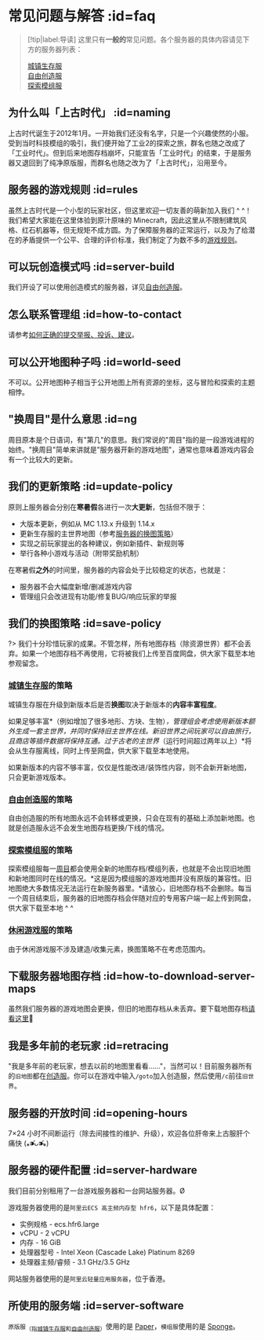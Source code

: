 # 常见问题与解答 :id=faq

> [!tip|label:导读]
> 这里只有**一般的**常见问题。各个服务器的具体内容请见下方的服务器列表：
>
> [城镇生存服](/sur)  
> [自由创造服](/cre)  
> [探索模组服](/mod)

## 为什么叫「上古时代」 :id=naming

上古时代诞生于2012年1月。一开始我们还没有名字，只是一个兴趣使然的小服。受到当时科技模组的吸引，我们便开始了工业2的探索之旅，群名也随之改成了「工业时代」。但到后来地图存档崩坏，只能宣告「工业时代」的结束，于是服务器又退回到了纯净原版服，而群名也随之改为了「上古时代」，沿用至今。

## 服务器的游戏规则 :id=rules

虽然上古时代是一个小型的玩家社区，但这里欢迎一切友善的萌新加入我们 ^ ^！我们希望大家能在这里体验到原汁原味的 Minecraft，因此这里从不限制建筑风格、红石机器等，但无规矩不成方圆。为了保障服务器的正常运行，以及为了给潜在的矛盾提供一个公平、合理的评价标准，我们制定了为数不多的[游戏规则](welcome/rules.md)。

## 可以玩创造模式吗 :id=server-build

我们开设了可以使用创造模式的服务器，详见[自由创造服](/mc-servers/creative.md)。

## 怎么联系管理组 :id=how-to-contact

请参考[如何正确的提交举报、投诉、建议](https://bbs.mimaru.me/d/70)。

## 可以公开地图种子吗 :id=world-seed

不可以。公开地图种子相当于公开地图上所有资源的坐标，这与冒险和探索的主题相悖。

## "换周目"是什么意思 :id=ng

周目原本是个日语词，有"第几"的意思。我们常说的"周目"指的是一段游戏进程的始终。"换周目"简单来讲就是"服务器开新的游戏地图"，通常也意味着游戏内容会有一个比较大的更新。

## 我们的更新策略 :id=update-policy

原则上服务器会分别在**寒暑假**各进行一次**大更新**，包括但不限于：

- 大版本更新，例如从 MC 1.13.x 升级到 1.14.x
- 更新生存服的主世界地图（参考[服务器的换图策略](#save-policy)）
- 实现之前玩家提出的各种建议，例如新插件、新规则等
- 举行各种小游戏与活动（附带奖励机制）

在寒暑假**之外**的时间里，服务器的内容会处于比较稳定的状态，也就是：

- 服务器不会大幅度新增/删减游戏内容
- 管理组只会改进现有功能/修复BUG/响应玩家的举报

## 我们的换图策略 :id=save-policy

?> 我们十分珍惜玩家的成果。不管怎样，所有地图存档（除资源世界）都不会丢弃。如果一个地图存档不再使用，它将被我们上传至百度网盘，供大家下载至本地参观留念。

### [城镇生存服](/sur)的策略

城镇生存服在升级到新版本后是否**换图**取决于新版本的**内容丰富程度**。

如果足够丰富*（例如增加了很多地形、方块、生物）*，管理组会考虑使用新版本额外生成一套主世界，并同时保持旧主世界在线。新旧世界之间玩家可以自由旅行，且商店等插件数据将保持互通。过于古老的主世界*（运行时间超过两年以上）*将会从生存服离线，同时上传至网盘，供大家下载至本地使用。

如果新版本的内容不够丰富，仅仅是性能改进/装饰性内容，则不会新开新地图，只会更新游戏版本。

### [自由创造服](/cre)的策略

自由创造服的所有地图永远不会转移或更换，只会在现有的基础上添加新地图。也就是创造服永远不会发生地图存档更换/下线的情况。

### [探索模组服](/mod)的策略

探索模组服每一[周目](#ng)都会使用全新的地图存档/模组列表，也就是不会出现旧地图和新地图同时在线的情况。*这是因为模组服的游戏地图并没有原版的兼容性。旧地图绝大多数情况无法运行在新服务器里。*请放心，旧地图存档不会删除。每当一个周目结束后，服务器的旧地图存档会伴随对应的专用客户端一起上传到网盘，供大家下载至本地 ^ ^

### [休闲游戏服](/games)的策略

由于休闲游戏服不涉及建造/收集元素，换图策略不在考虑范围内。

## 下载服务器地图存档 :id=how-to-download-server-maps

虽然我们服务器的游戏地图会更换，但旧的地图存档从未丢弃。要下载地图存档[请看这里](/downloads.md)🥳

## 我是多年前的老玩家 :id=retracing

"我是多年前的老玩家，想去以前的地图里看看……"，当然可以！目前服务器所有的`旧地图`都在[创造服](/mc-servers/creative.md)。你可以在游戏中输入`/goto`加入创造服，然后使用`/c`前往`旧世界`。

## 服务器的开放时间 :id=opening-hours

7×24 小时不间断运行（除去间接性的维护、升级），欢迎各位肝帝来上古服肝个痛快 (⁎⁍̴̛ᴗ⁍̴̛⁎)

## 服务器的硬件配置 :id=server-hardware

我们目前分别租用了一台游戏服务器和一台网站服务器。Ø

游戏服务器使用的是`阿里云ECS 高主频内存型 hfr6`，以下是具体配置：

- 实例规格 - ecs.hfr6.large
- vCPU - 2 vCPU
- 内存 - 16 GiB
- 处理器型号 - Intel Xeon (Cascade Lake) Platinum 8269
- 处理器主频/睿频 - 3.1 GHz/3.5 GHz

网站服务器使用的是`阿里云轻量应用服务器`，位于香港。

## 所使用的服务端 :id=server-software

`原版服`<sub>（指[城镇生存服](../mc-servers/survival.md)和[自由创造服](../mc-servers/creative.md)）</sub>使用的是 [Paper](https://paper.readthedocs.io/en/stable/)，`模组服`使用的是 [Sponge](https://www.spongepowered.org/)。

[paper-logo]: https://paper.readthedocs.io/en/stable/_images/papermc_logomark_500.png ':class=img-16'
[sponge-logo]: https://www.spongepowered.org/assets/img/icons/spongie-mark-dark.svg ':class=img-16'
[trade]: /plugins/trade.md
